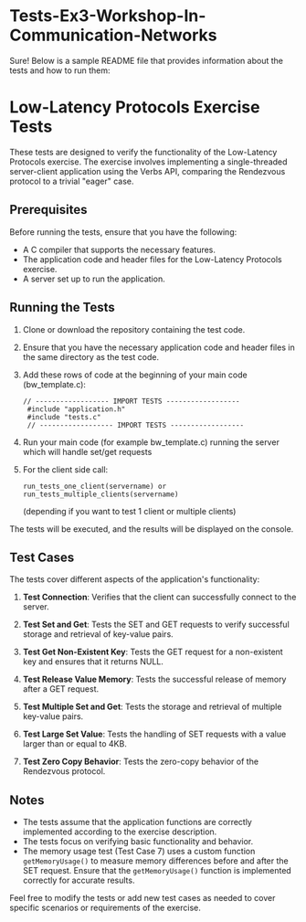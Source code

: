 # Tests-Ex3-Workshop-In-Communication-Networks
Sure! Below is a sample README file that provides information about the tests and how to run them:

# Low-Latency Protocols Exercise Tests

These tests are designed to verify the functionality of the Low-Latency Protocols exercise.
The exercise involves implementing a single-threaded server-client application using the Verbs API, comparing the Rendezvous protocol to a trivial "eager" case.

## Prerequisites

Before running the tests, ensure that you have the following:

- A C compiler that supports the necessary features.
- The application code and header files for the Low-Latency Protocols exercise.
- A server set up to run the application.

## Running the Tests

1. Clone or download the repository containing the test code.
2. Ensure that you have the necessary application code and header files in the same directory as the test code.
3. Add these rows of code at the beginning of your main code (bw_template.c):

   ```
   // ------------------ IMPORT TESTS ------------------
    #include "application.h"
    #include "tests.c"
    // ------------------ IMPORT TESTS ------------------
   ```

4. Run your main code (for example bw_template.c) running the server which will handle set/get requests
5. For the client side call:
   ```
   run_tests_one_client(servername) or run_tests_multiple_clients(servername)
   ```
   (depending if you want to test 1 client or multiple clients)

The tests will be executed, and the results will be displayed on the console.

## Test Cases

The tests cover different aspects of the application's functionality:

1. **Test Connection**: Verifies that the client can successfully connect to the server.

2. **Test Set and Get**: Tests the SET and GET requests to verify successful storage and retrieval of key-value pairs.

3. **Test Get Non-Existent Key**: Tests the GET request for a non-existent key and ensures that it returns NULL.

4. **Test Release Value Memory**: Tests the successful release of memory after a GET request.

5. **Test Multiple Set and Get**: Tests the storage and retrieval of multiple key-value pairs.

6. **Test Large Set Value**: Tests the handling of SET requests with a value larger than or equal to 4KB.

7. **Test Zero Copy Behavior**: Tests the zero-copy behavior of the Rendezvous protocol.

## Notes

- The tests assume that the application functions are correctly implemented according to the exercise description.
- The tests focus on verifying basic functionality and behavior.
- The memory usage test (Test Case 7) uses a custom function `getMemoryUsage()` to measure memory differences before and after the SET request. Ensure that the `getMemoryUsage()` function is implemented correctly for accurate results.

Feel free to modify the tests or add new test cases as needed to cover specific scenarios or requirements of the exercise.
